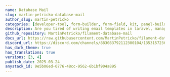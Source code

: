 ```yaml
---
name: Database Mail
slug: martin-petricko-database-mail
author_slug: martin-petricko
categories: [developer-tool, form-builder, form-field, kit, panel-builder]
description: Are you tired of writing email templates in laravel, managing all translations and editing them always when something changes? Well not anymore! Let your clients manage them in filament panel and call it a feature!
github_repository: MartinPetricko/filament-database-mail
docs_url: https://raw.githubusercontent.com/MartinPetricko/filament-database-mail-docs/refs/heads/main/README.md
discord_url: https://discord.com/channels/883083792112300104/1353157236905611476
has_dark_theme: true
has_translations: true
versions: [3, 4]
publish_date: 2025-03-24
anystack_id: 9e5b06ed-0776-48cc-9562-6b1bf904a895
---
```


